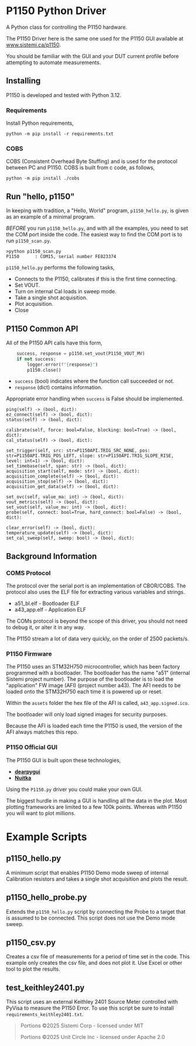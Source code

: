 # P1150 Python Driver

A Python class for controlling the P1150 hardware.

The P1150 Driver here is the same one used for the P1150 GUI available at www.sistemi.ca/p1150.

You should be familiar with the GUI and your DUT current profile before attempting to automate
measurements.


## Installing


P1150 is developed and tested with Python 3.12.  


### Requirements


Install Python requirements,

```commandline
python -m pip install -r requirements.txt
```


### COBS


COBS (Consistent Overhead Byte Stuffing) and is used for the protocol between PC and 
P1150.  COBS is built from c code, as follows,

```commandline
python -m pip install ./cobs
```

## Run "hello, p1150"

In keeping with tradition, a "Hello, World" program, `p1150_hello.py`, is given as an example
of a minimal program.  

*BEFORE* you run `p1150_hello.py`, and with all the examples, you need to set the 
COM port inside the code. The easiest way to find the COM port is to run `p1150_scan.py`.


    >python p1150_scan.py
    P1150      : COM15, serial number FE823374


`p1150_hello.py` performs the following tasks,

* Connects to the P1150, calibrates if this is the first time connecting.
* Set VOUT.
* Turn on internal Cal loads in sweep mode.
* Take a single shot acquisition.
* Plot acquisition.
* Close


## P1150 Common API

All of the P1150 API calls have this form,

```python
    success, response = p1150.set_vout(P1150_VOUT_MV)
    if not success:
        logger.error(f"{response}")
        p1150.close()
```
* `success` (bool) indicates where the function call succeeded or not.
* `response` (dict) contains information.

Appropriate error handling when `success` is False should be implemented. 


    
    ping(self) -> (bool, dict):
    ez_connect(self) -> (bool, dict):
    status(self) -> (bool, dict):

    calibrate(self, force: bool=False, blocking: bool=True) -> (bool, dict):
    cal_status(self) -> (bool, dict):

    set_trigger(self, src: str=P1150API.TRIG_SRC_NONE, pos: str=P1150API.TRIG_POS_LEFT, slope: str=P1150API.TRIG_SLOPE_RISE, level: int=1) -> (bool, dict):
    set_timebase(self, span: str) -> (bool, dict):
    acquisition_start(self, mode: str) -> (bool, dict):
    acquisition_complete(self) -> (bool, dict):
    acquisition_stop(self) -> (bool, dict):
    acquisition_get_data(self) -> (bool, dict):

    set_ovc(self, value_ma: int) -> (bool, dict):
    vout_metrics(self) -> (bool, dict):
    set_vout(self, value_mv: int) -> (bool, dict):
    probe(self, connect: bool=True, hard_connect: bool=False) -> (bool, dict):

    clear_error(self) -> (bool, dict):
    temperature_update(self) -> (bool, dict):
    set_cal_sweep(self, sweep: bool) -> (bool, dict):

    


## Background Information

### COMS Protocol

The protocol over the serial port is an implementation of CBOR/COBS.  The protocol also uses
the ELF file for extracting various variables and strings.

- a51_bl.elf - Bootloader ELF
- a43_app.elf - Application ELF

The COMs protocol is beyond the scope of this driver, you should not need to debug it, or
alter it in any way.

The P1150 stream a lot of data very quickly, on the order of 2500 packets/s.

### P1150 Firmware

The P1150 uses an STM32H750 microcontroller, which has been factory programmed with a bootloader.
The bootloader has the name "a51" (internal Sistemi project number).  The purpose of the bootloader
is to load the "application" FW image (AFI) (project number a43).  The AFI needs to be loaded onto the STM32H750
each time it is powered up or reset.

Within the `assets` folder the hex file of the AFI is called, `a43_app.signed.ico`.

The bootloader will only load signed images for security purposes.

Because the AFI is loaded each time the P1150 is used, the version of the AFI always
matches this repo.

### P1150 Official GUI

The P1150 GUI is built upon these technologies,
* **[dearpygui](https://github.com/hoffstadt/DearPyGui)**
* **[Nuitka](https://nuitka.net/)**

Using the `P1150.py` driver you could make your own GUI.

The biggest hurdle in making a GUI is handling all the data in the plot.  Most plotting
frameworks are limited to a few 100k points.  Whereas with P1150 you will want to plot
millions.


# Example Scripts

## p1150_hello.py

A minimum script that enables P1150 Demo mode sweep of internal Calibration resistors and takes a single shot
acquisition and plots the result.


## p1150_hello_probe.py

Extends the `p1150_hello.py` script by connecting the Probe to a target that is assumed to be connected.  This
script does not use the Demo mode sweep.


## p1150_csv.py

Creates a csv file of measurements for a period of time set in the code.  This example only creates the csv
file, and does not plot it.  Use Excel or other tool to plot the results.


## test_keithley2401.py

This script uses an external Keithley 2401 Source Meter controlled with PyVisa to measure the P1150 Error. To
use this script be sure to install `requirements_keithley2401.txt`.



> Portions  ©2025 Sistemi Corp - licensed under MIT
> 
> Portions  ©2025 Unit Circle Inc - licensed under Apache 2.0
